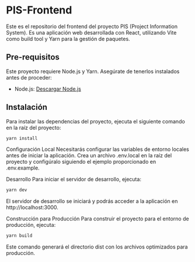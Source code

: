 # PIS-Frontend

Este es el repositorio del frontend del proyecto PIS (Project Information System). Es una aplicación web desarrollada con React, utilizando Vite como build tool y Yarn para la gestión de paquetes.

## Pre-requisitos

Este proyecto requiere Node.js y Yarn. Asegúrate de tenerlos instalados antes de proceder:

- Node.js: [Descargar Node.js](https://nodejs.org/)

## Instalación

Para instalar las dependencias del proyecto, ejecuta el siguiente comando en la raíz del proyecto:

```bash
yarn install
```
Configuración Local
Necesitarás configurar las variables de entorno locales antes de iniciar la aplicación. Crea un archivo .env.local en la raíz del proyecto y configúralo siguiendo el ejemplo proporcionado en .env.example.

Desarrollo
Para iniciar el servidor de desarrollo, ejecuta:
```bash
yarn dev
```
El servidor de desarrollo se iniciará y podrás acceder a la aplicación en http://localhost:3000.

Construcción para Producción
Para construir el proyecto para el entorno de producción, ejecuta:

```bash
yarn build
```
Este comando generará el directorio dist con los archivos optimizados para producción.